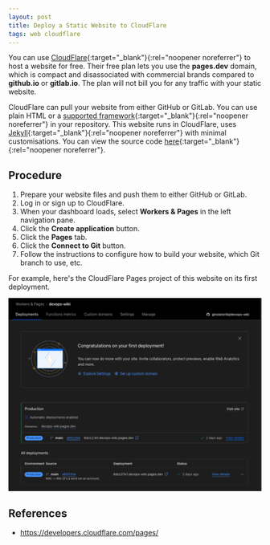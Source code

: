 ```yaml
---
layout: post
title: Deploy a Static Website to CloudFlare
tags: web cloudflare
---
```


You can use [CloudFlare](https://cloudflare.com){:target="_blank"}{:rel="noopener noreferrer"} to host a website for free.
Their free plan lets you use the **pages.dev** domain, which is compact and disassociated with commercial brands compared to **github.io** or **gitlab.io**. The plan will not bill you for any traffic with your static website.

CloudFlare can pull your website from either GitHub or GitLab.
You can use plain HTML or a [supported framework](https://developers.cloudflare.com/pages/framework-guides/){:target="_blank"}{:rel="noopener noreferrer"} in your repository.
This website runs in CloudFlare, uses [Jekyll](https://jekyllrb.com){:target="_blank"}{:rel="noopener noreferrer"} with minimal customisations.
You can view the source code [here](https://github.com/ginolatorilla/devops-wiki){:target="_blank"}{:rel="noopener noreferrer"}.

## Procedure

1. Prepare your website files and push them to either GitHub or GitLab.
2. Log in or sign up to CloudFlare.
3. When your dashboard loads, select **Workers & Pages** in the left navigation pane.
4. Click the **Create application** button.
5. Click the **Pages** tab.
6. Click the **Connect to Git** button.
7. Follow the instructions to configure how to build your website, which Git branch to use, etc.

For example, here's the CloudFlare Pages project of this website on its first deployment.

![CloudFlare Pages Project](/assets/img/cloudflare-pages-project.png)

## References

- <https://developers.cloudflare.com/pages/>

